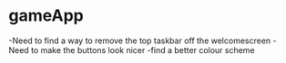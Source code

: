 # gameApp
-Need to find a way to remove the top taskbar off the welcomescreen
-Need to make the buttons look nicer
-find a better colour scheme
